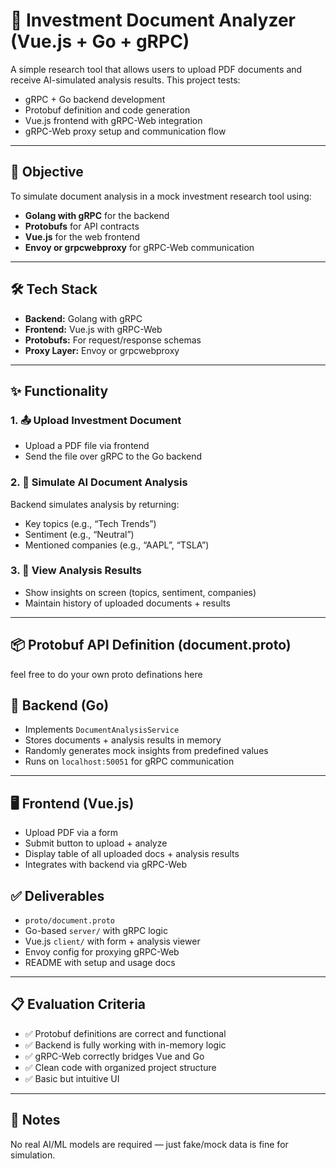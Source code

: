 
# 📄 Investment Document Analyzer (Vue.js + Go + gRPC)

A simple research tool that allows users to upload PDF documents and receive AI-simulated analysis results. This project tests:

- gRPC + Go backend development
- Protobuf definition and code generation
- Vue.js frontend with gRPC-Web integration
- gRPC-Web proxy setup and communication flow

---

## 🎯 Objective

To simulate document analysis in a mock investment research tool using:
- **Golang with gRPC** for the backend
- **Protobufs** for API contracts
- **Vue.js** for the web frontend
- **Envoy or grpcwebproxy** for gRPC-Web communication

---

## 🛠 Tech Stack

- **Backend:** Golang with gRPC
- **Frontend:** Vue.js with gRPC-Web
- **Protobufs:** For request/response schemas
- **Proxy Layer:** Envoy or grpcwebproxy

---

## ✨ Functionality

### 1. 📤 Upload Investment Document
- Upload a PDF file via frontend
- Send the file over gRPC to the Go backend

### 2. 🧠 Simulate AI Document Analysis
Backend simulates analysis by returning:
- Key topics (e.g., “Tech Trends”)
- Sentiment (e.g., “Neutral”)
- Mentioned companies (e.g., “AAPL”, “TSLA”)

### 3. 📄 View Analysis Results
- Show insights on screen (topics, sentiment, companies)
- Maintain history of uploaded documents + results

---

## 📦 Protobuf API Definition (document.proto)

feel free to do your own proto definations here

## 🔧 Backend (Go)

- Implements `DocumentAnalysisService`
- Stores documents + analysis results in memory
- Randomly generates mock insights from predefined values
- Runs on `localhost:50051` for gRPC communication

---

## 🖥 Frontend (Vue.js)

- Upload PDF via a form
- Submit button to upload + analyze
- Display table of all uploaded docs + analysis results
- Integrates with backend via gRPC-Web


## ✅ Deliverables

- `proto/document.proto`
- Go-based `server/` with gRPC logic
- Vue.js `client/` with form + analysis viewer
- Envoy config for proxying gRPC-Web
- README with setup and usage docs

---

## 📋 Evaluation Criteria

- ✅ Protobuf definitions are correct and functional
- ✅ Backend is fully working with in-memory logic
- ✅ gRPC-Web correctly bridges Vue and Go
- ✅ Clean code with organized project structure
- ✅ Basic but intuitive UI

---

## 🙌 Notes

No real AI/ML models are required — just fake/mock data is fine for simulation.

